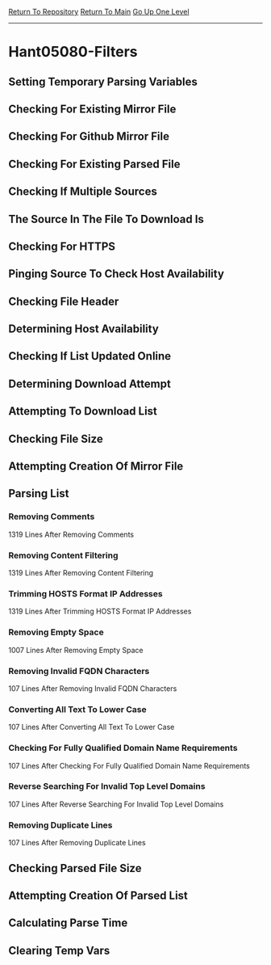 [Return To Repository](https://github.com/deathbybandaid/piholeparser/)
[Return To Main](https://github.com/deathbybandaid/piholeparser/blob/master/RecentRunLogs/Mainlog.md)
[Go Up One Level](https://github.com/deathbybandaid/piholeparser/blob/master/RecentRunLogs/TopLevelScripts/30-Processing-External-Blacklists.md)
____________________________________
# Hant05080-Filters
## Setting Temporary Parsing Variables
## Checking For Existing Mirror File
## Checking For Github Mirror File
## Checking For Existing Parsed File
## Checking If Multiple Sources
## The Source In The File To Download Is
## Checking For HTTPS
## Pinging Source To Check Host Availability
## Checking File Header
## Determining Host Availability
## Checking If List Updated Online
## Determining Download Attempt
## Attempting To Download List
## Checking File Size
## Attempting Creation Of Mirror File
## Parsing List
### Removing Comments
1319 Lines After Removing Comments
### Removing Content Filtering
1319 Lines After Removing Content Filtering
### Trimming HOSTS Format IP Addresses
1319 Lines After Trimming HOSTS Format IP Addresses
### Removing Empty Space
1007 Lines After Removing Empty Space
### Removing Invalid FQDN Characters
107 Lines After Removing Invalid FQDN Characters
### Converting All Text To Lower Case
107 Lines After Converting All Text To Lower Case
### Checking For Fully Qualified Domain Name Requirements
107 Lines After Checking For Fully Qualified Domain Name Requirements
### Reverse Searching For Invalid Top Level Domains
107 Lines After Reverse Searching For Invalid Top Level Domains
### Removing Duplicate Lines
107 Lines After Removing Duplicate Lines
## Checking Parsed File Size
## Attempting Creation Of Parsed List
## Calculating Parse Time
## Clearing Temp Vars
